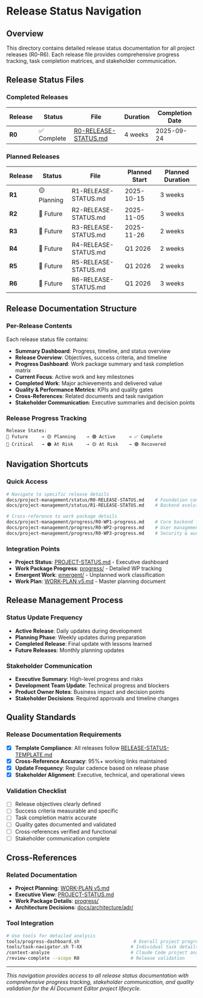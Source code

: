 # Release Status Navigation

## Overview
This directory contains detailed release status documentation for all project releases (R0-R6). Each release file provides comprehensive progress tracking, task completion matrices, and stakeholder communication.

## Release Status Files

### Completed Releases
| Release | Status | File | Duration | Completion Date |
|---------|--------|------|----------|-----------------|
| **R0** | ✅ Complete | [R0-RELEASE-STATUS.md](R0-RELEASE-STATUS.md) | 4 weeks | 2025-09-24 |

### Planned Releases
| Release | Status | File | Planned Start | Planned Duration |
|---------|--------|------|---------------|------------------|
| **R1** | 🟡 Planning | R1-RELEASE-STATUS.md | 2025-10-15 | 3 weeks |
| **R2** | 🔵 Future | R2-RELEASE-STATUS.md | 2025-11-05 | 3 weeks |
| **R3** | 🔵 Future | R3-RELEASE-STATUS.md | 2025-11-26 | 2 weeks |
| **R4** | 🔵 Future | R4-RELEASE-STATUS.md | Q1 2026 | 2 weeks |
| **R5** | 🔵 Future | R5-RELEASE-STATUS.md | Q1 2026 | 2 weeks |
| **R6** | 🔵 Future | R6-RELEASE-STATUS.md | Q1 2026 | 3 weeks |

## Release Documentation Structure

### Per-Release Contents
Each release status file contains:
- **Summary Dashboard**: Progress, timeline, and status overview
- **Release Overview**: Objectives, success criteria, and timeline
- **Progress Dashboard**: Work package summary and task completion matrix
- **Current Focus**: Active work and key milestones
- **Completed Work**: Major achievements and delivered value
- **Quality & Performance Metrics**: KPIs and quality gates
- **Cross-References**: Related documents and task navigation
- **Stakeholder Communication**: Executive summaries and decision points

### Release Progress Tracking
```
Release States:
🔵 Future     → 🟡 Planning    → 🟢 Active     → ✅ Complete
🔴 Critical   → 🟠 At Risk     → 🟡 At Risk    → 🟢 Recovered
```

## Navigation Shortcuts

### Quick Access
```bash
# Navigate to specific release details
docs/project-management/status/R0-RELEASE-STATUS.md    # Foundation complete
docs/project-management/status/R1-RELEASE-STATUS.md    # Backend evolution (planning)

# Cross-reference to work package details
docs/project-management/progress/R0-WP1-progress.md    # Core backend foundation
docs/project-management/progress/R0-WP2-progress.md    # User management & security
docs/project-management/progress/R0-WP3-progress.md    # Security & audit infrastructure
```

### Integration Points
- **Project Status**: [PROJECT-STATUS.md](../PROJECT-STATUS.md) - Executive dashboard
- **Work Package Progress**: [progress/](../progress/) - Detailed WP tracking
- **Emergent Work**: [emergent/](../emergent/) - Unplanned work classification
- **Work Plan**: [WORK-PLAN v5.md](../WORK-PLAN%20v5.md) - Master planning document

## Release Management Process

### Status Update Frequency
- **Active Release**: Daily updates during development
- **Planning Phase**: Weekly updates during preparation
- **Completed Release**: Final update with lessons learned
- **Future Releases**: Monthly planning updates

### Stakeholder Communication
- **Executive Summary**: High-level progress and risks
- **Development Team Update**: Technical progress and blockers
- **Product Owner Notes**: Business impact and decision points
- **Stakeholder Decisions**: Required approvals and timeline changes

## Quality Standards

### Release Documentation Requirements
- [x] **Template Compliance**: All releases follow [RELEASE-STATUS-TEMPLATE.md](../../templates/RELEASE-STATUS-TEMPLATE.md)
- [x] **Cross-Reference Accuracy**: 95%+ working links maintained
- [x] **Update Frequency**: Regular cadence based on release phase
- [x] **Stakeholder Alignment**: Executive, technical, and operational views

### Validation Checklist
- [ ] Release objectives clearly defined
- [ ] Success criteria measurable and specific
- [ ] Task completion matrix accurate
- [ ] Quality gates documented and validated
- [ ] Cross-references verified and functional
- [ ] Stakeholder communication complete

## Cross-References

### Related Documentation
- **Project Planning**: [WORK-PLAN v5.md](../WORK-PLAN%20v5.md)
- **Executive View**: [PROJECT-STATUS.md](../PROJECT-STATUS.md)
- **Work Package Details**: [progress/](../progress/)
- **Architecture Decisions**: [docs/architecture/adr/](../../architecture/adr/)

### Tool Integration
```bash
# Use tools for detailed analysis
tools/progress-dashboard.sh                    # Overall project progress
tools/task-navigator.sh T-XX                  # Individual task details
/context-analyze                              # Claude Code project analysis
/review-complete --scope R0                   # Release validation
```

---

*This navigation provides access to all release status documentation with comprehensive progress tracking, stakeholder communication, and quality validation for the AI Document Editor project lifecycle.*